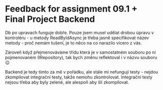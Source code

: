 # Feedback for assignment 09.1 + Final Project Backend

Db po upravach funguje dobře. Pouze jsem musel udělat drobou úpravu v kontroléru - u metody ReadByIdAsync je třeba jasně specifikovat název metody - proč nemám tušení, je to něco na co narazilo vícero z vás.

Zároveň když přejmenováváme třídu která je v samostatném souboru po ní pojmenovaném (IRepository), tak bych změnu reflektoval i v názvu souboru :wink:

Backend je tedy tímto za mě v pořádku, ale stále mi nefungují testy - nejdou zkompilovat integrační testy, takže nemohu zkontrolovat. Integrační testy nejsou třeba aby byly zelené, ale alespoň aby šli zkompilovat.
